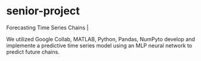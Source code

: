 # senior-project
Forecasting Time Series Chains | 

We utilized Google Collab, MATLAB, Python, Pandas, NumPyto develop and implemente a predictive time series model using an MLP neural network to predict future chains.
